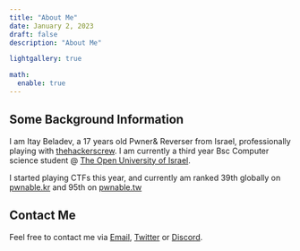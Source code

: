 ```yaml
---
title: "About Me"
date: January 2, 2023
draft: false
description: "About Me"

lightgallery: true

math:
  enable: true
---
```


## Some Background Information

I am Itay Beladev, a 17 years old Pwner& Reverser from Israel, professionally playing with [thehackerscrew](https://thehackerscrew.team). I am currently a third year Bsc Computer science student @ [The Open University of Israel](https://en.wikipedia.org/wiki/Open_University_of_Israel).

I started playing CTFs this year, and currently am ranked 39th globally on [pwnable.kr](http://pwnable.kr/rank.php) and 95th on [pwnable.tw](https://pwnable.tw/user/33699)

## Contact Me

Feel free to contact me via [Email](mailto:itaybel@gmail.com), [Twitter](https://x.com/itaybel) or [Discord](https://discord.com/users/itaybel).

